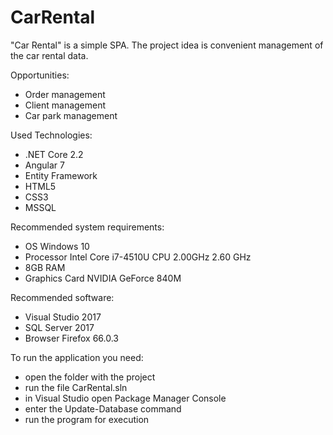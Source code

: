 CarRental
=====================================================

"Car Rental" is a simple SPA.
The project idea is convenient management of the car rental data.

Opportunities:

 - Order management
 - Client management
 - Car park management


Used Technologies:

 - .NET Core 2.2
 - Angular 7
 - Entity Framework
 - HTML5
 - CSS3
 - MSSQL

Recommended system requirements:

 - OS Windows 10
 - Processor Intel Core i7-4510U CPU 2.00GHz 2.60 GHz
 - 8GB RAM
 - Graphics Card NVIDIA GeForce 840M

Recommended software:

 - Visual Studio 2017
 - SQL Server 2017
 - Browser Firefox 66.0.3

To run the application you need:

  - open the folder with the project
  - run the file CarRental.sln
  - in Visual Studio open Package Manager Console
  - enter the Update-Database command
  - run the program for execution